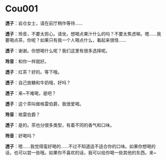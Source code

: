 # Cou001

**透子**：岩仓女士，请在前厅稍作等待……

**透子**：玲音，不要太担心。请坐。想喝点果汁什么的吗？不要太焦虑嘛。嗯……我要喝点茶，你呢？如果只有我一个人喝点什么，看起来很怪……

**透子**：谢谢。你想喝什么呢？我们这里有很多选择呢。



**玲音**：和你一样就好。



**透子**：红茶？好的。等下哦。

**透子**：自己放糖和牛奶哦，好吗？



**透子**：来~不难喝，是吧？

**透子**：这个茶叫做格雷伯爵，我很爱喝。



**玲音**：格雷伯爵？



**透子**：是的。茶也分很多类型，有着不同的香气和口味。



**玲音**：好喝吗？



**透子**：嗯……我觉得蛮好喝的……不过不知道适不适合你的口味。如果你想喝的话，也可以尝一些哦。如果你不喜欢的话，我可以给你喝一些其他的东西。来~

